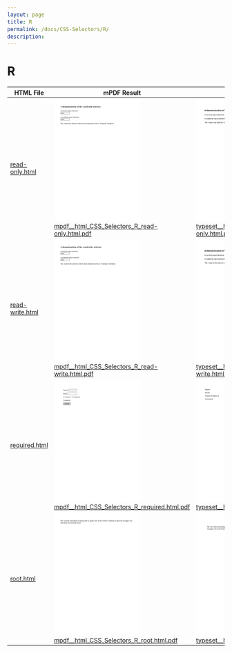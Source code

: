 ```yaml
---
layout: page
title: R
permalink: /docs/CSS-Selectors/R/
description: 
---
```


# R
HTML File | mPDF Result | typeset.sh Result | PDFreactor Result
------------ | ------------- | ------------- | -------------
[read-only.html](/html/CSS%20Selectors/R/read-only.html) | ![](mpdf__html_CSS_Selectors_R_read-only.html.png) [mpdf__html_CSS_Selectors_R_read-only.html.pdf](mpdf__html_CSS_Selectors_R_read-only.html.pdf) | ![](typeset__html_CSS_Selectors_R_read-only.html.png) [typeset__html_CSS_Selectors_R_read-only.html.pdf](typeset__html_CSS_Selectors_R_read-only.html.pdf) | ![](pdfreactor__html_CSS_Selectors_R_read-only.html.png) [pdfreactor__html_CSS_Selectors_R_read-only.html.pdf](pdfreactor__html_CSS_Selectors_R_read-only.html.pdf)
[read-write.html](/html/CSS%20Selectors/R/read-write.html) | ![](mpdf__html_CSS_Selectors_R_read-write.html.png) [mpdf__html_CSS_Selectors_R_read-write.html.pdf](mpdf__html_CSS_Selectors_R_read-write.html.pdf) | ![](typeset__html_CSS_Selectors_R_read-write.html.png) [typeset__html_CSS_Selectors_R_read-write.html.pdf](typeset__html_CSS_Selectors_R_read-write.html.pdf) | ![](pdfreactor__html_CSS_Selectors_R_read-write.html.png) [pdfreactor__html_CSS_Selectors_R_read-write.html.pdf](pdfreactor__html_CSS_Selectors_R_read-write.html.pdf)
[required.html](/html/CSS%20Selectors/R/required.html) | ![](mpdf__html_CSS_Selectors_R_required.html.png) [mpdf__html_CSS_Selectors_R_required.html.pdf](mpdf__html_CSS_Selectors_R_required.html.pdf) | ![](typeset__html_CSS_Selectors_R_required.html.png) [typeset__html_CSS_Selectors_R_required.html.pdf](typeset__html_CSS_Selectors_R_required.html.pdf) | ![](pdfreactor__html_CSS_Selectors_R_required.html.png) [pdfreactor__html_CSS_Selectors_R_required.html.pdf](pdfreactor__html_CSS_Selectors_R_required.html.pdf)
[root.html](/html/CSS%20Selectors/R/root.html) | ![](mpdf__html_CSS_Selectors_R_root.html.png) [mpdf__html_CSS_Selectors_R_root.html.pdf](mpdf__html_CSS_Selectors_R_root.html.pdf) | ![](typeset__html_CSS_Selectors_R_root.html.png) [typeset__html_CSS_Selectors_R_root.html.pdf](typeset__html_CSS_Selectors_R_root.html.pdf) | ![](pdfreactor__html_CSS_Selectors_R_root.html.png) [pdfreactor__html_CSS_Selectors_R_root.html.pdf](pdfreactor__html_CSS_Selectors_R_root.html.pdf)
